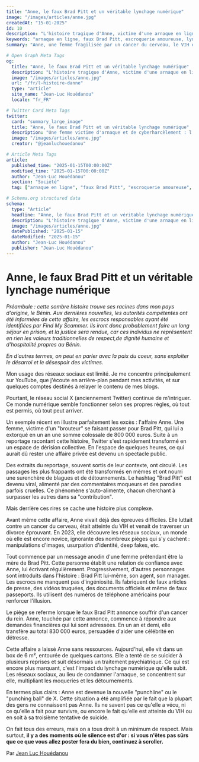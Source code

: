 ```yaml
---
title: "Anne, le faux Brad Pitt et un véritable lynchage numérique"
image: "/images/articles/anne.jpg"
createdAt: "15-01-2025"
id: 10
description: "L'histoire tragique d'Anne, victime d'une arnaque en ligne par un faux Brad Pitt qui lui a extorqué 800 000 euros, suivie d'un lynchage médiatique sur les réseaux sociaux. Une réflexion sur la cruauté numérique et le respect de la dignité humaine."
keywords: "arnaque en ligne, faux Brad Pitt, escroquerie amoureuse, lynchage numérique, cyberharcèlement, arnaque romance, brouteur, extorsion de fonds, réseaux sociaux, Twitter, X"
summary: "Anne, une femme fragilisée par un cancer du cerveau, le VIH et un divorce, est tombée dans le piège d'escrocs se faisant passer pour Brad Pitt et son entourage. Après avoir perdu 830 000 euros et tenté de se suicider, elle subit désormais un lynchage médiatique sur les réseaux sociaux. Cet article appelle au respect de la dignité humaine face à la cruauté numérique."

# Open Graph Meta Tags
og:
  title: "Anne, le faux Brad Pitt et un véritable lynchage numérique"
  description: "L'histoire tragique d'Anne, victime d'une arnaque en ligne et d'un lynchage médiatique. Une réflexion sur la cruauté numérique et le respect de la dignité humaine."
  image: "/images/articles/anne.jpg"
  url: "/fr/l-histoire-danne"
  type: "article"
  site_name: "Jean-Luc Houédanou"
  locale: "fr_FR"

# Twitter Card Meta Tags
twitter:
  card: "summary_large_image"
  title: "Anne, le faux Brad Pitt et un véritable lynchage numérique"
  description: "Une femme victime d'arnaque et de cyberharcèlement : l'histoire d'Anne et les leçons à tirer sur la dignité humaine en ligne."
  image: "/images/articles/anne.jpg"
  creator: "@jeanluchouedanou"

# Article Meta Tags
article:
  published_time: "2025-01-15T00:00:00Z"
  modified_time: "2025-01-15T00:00:00Z"
  author: "Jean-Luc Houédanou"
  section: "Société"
  tag: ["arnaque en ligne", "faux Brad Pitt", "escroquerie amoureuse", "lynchage numérique", "cyberharcèlement", "arnaque romance", "brouteur", "extorsion de fonds", "réseaux sociaux", "Twitter", "X"]

# Schema.org structured data
schema:
  type: "Article"
  headline: "Anne, le faux Brad Pitt et un véritable lynchage numérique"
  description: "L'histoire tragique d'Anne, victime d'une arnaque en ligne par un faux Brad Pitt qui lui a extorqué 800 000 euros, suivie d'un lynchage médiatique sur les réseaux sociaux. Une réflexion sur la cruauté numérique et le respect de la dignité humaine."
  image: "/images/articles/anne.jpg"
  datePublished: "2025-01-15"
  dateModified: "2025-01-15"
  author: "Jean-Luc Houédanou"
  publisher: "Jean-Luc Houédanou"
---
```


# Anne, le faux Brad Pitt et un véritable lynchage numérique

_Préambule : cette sombre histoire trouve ses racines dans mon pays d'origine, le Bénin. Aux dernières nouvelles, les autorités compétentes ont été informées de cette affaire, les escrocs responsables ayant été identifiées par Find My Scammer. Ils iront donc probablement faire un long séjour en prison, et la justice sera rendue, car ces individus ne représentent en rien les valeurs traditionnelles de respect,de dignité humaine et d'hospitalité propres au Bénin._

_En d'autres termes, on peut en parler avec la paix du coeur, sans exploiter le désarroi et le désespoir des victimes._

Mon usage des réseaux sociaux est limité. Je me concentre principalement sur YouTube, que j'écoute en arrière-plan pendant mes activités, et sur quelques comptes destinés à relayer le contenu de mes blogs.

Pourtant, le réseau social X (anciennement Twitter) continue de m'intriguer. Ce monde numérique semble fonctionner selon ses propres règles, où tout est permis, où tout peut arriver.

Un exemple récent en illustre parfaitement les excès : l'affaire Anne. Une femme, victime d'un "brouteur" se faisant passer pour Brad Pitt, qui lui a extorqué en un an une somme colossale de 800 000 euros. Suite à un reportage racontant cette histoire, Twitter s'est rapidement transformé en un espace de dérision collective. En l'espace de quelques heures, ce qui aurait dû rester une affaire privée est devenu un spectacle public.

Des extraits du reportage, souvent sortis de leur contexte, ont circulé. Les passages les plus frappants ont été transformés en mèmes et ont nourri une surenchère de blagues et de détournements. Le hashtag "Brad Pitt" est devenu viral, alimenté par des commentaires moqueurs et des parodies parfois cruelles. Ce phénomène s'auto-alimente, chacun cherchant à surpasser les autres dans sa "contribution".

Mais derrière ces rires se cache une histoire plus complexe.

Avant même cette affaire, Anne vivait déjà des épreuves difficiles. Elle luttait contre un cancer du cerveau, était atteinte du VIH et venait de traverser un divorce éprouvant. En 2023, elle découvre les réseaux sociaux, un monde où elle est encore novice, ignorante des nombreux pièges qui s'y cachent : manipulations d'images, usurpation d'identité, deep fakes, etc.

Tout commence par un message anodin d'une femme prétendant être la mère de Brad Pitt. Cette personne établit une relation de confiance avec Anne, lui écrivant régulièrement. Progressivement, d'autres personnages sont introduits dans l'histoire : Brad Pitt lui-même, son agent, son manager. Les escrocs ne manquent pas d'ingéniosité. Ils fabriquent de faux articles de presse, des vidéos truquées, des documents officiels et même de faux passeports. Ils utilisent des numéros de téléphone américains pour renforcer l'illusion.

Le piège se referme lorsque le faux Brad Pitt annonce souffrir d'un cancer du rein. Anne, touchée par cette annonce, commence à répondre aux demandes financières qui lui sont adressées. En un an et demi, elle transfère au total 830 000 euros, persuadée d'aider une célébrité en détresse.

Cette affaire a laissé Anne sans ressources. Aujourd'hui, elle vit dans un box de 6 m², entourée de quelques cartons. Elle a tenté de se suicider à plusieurs reprises et suit désormais un traitement psychiatrique. Ce qui est encore plus marquant, c'est l'impact du lynchage numérique qu'elle subit. Les réseaux sociaux, au lieu de condamner l'arnaque, se concentrent sur elle, multipliant les moqueries et les détournements.

En termes plus clairs : Anne est devenue la nouvelle "punchline" ou le "punching ball" de X. Cette situation a été amplifiée par le fait que la plupart des gens ne connaissent pas Anne. Ils ne savent pas ce qu'elle a vécu, ni ce qu'elle a fait pour survivre, ou encore le fait qu'elle est atteinte du VIH ou en soit à sa troisième tentative de suicide.

On fait tous des erreurs, mais on a tous droit à un minimum de respect. Mais surtout, **il y a des moments où le silence est d'or : si vous n'êtes pas sûrs que ce que vous allez poster fera du bien, continuez à scroller.**

Par [Jean Luc Houédanou](https://houedanou.com)
